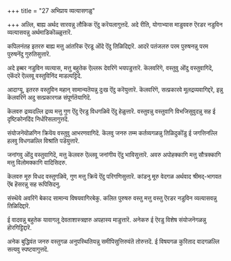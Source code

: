 +++
title = "27 अभिप्राय व्यत्यासगळु"

+++
अल्लि, बाह्य अर्थद सारवन्नु लौकिक ऎंदु करॆयलागुत्तदॆ. अदे रीति, योगाभ्यास माडुववरु ऎरडर नडुविन व्यत्यासवन्नु अर्थमाडिकॊळ्ळुत्तारॆ.

कपिलनंतह इतररु बाह्य मत्तु आंतरिक ऎरडू ऒंदे ऎंदु तिळिदिद्दारॆ. आदरॆ पतंजलरु परम पुरुषनन्नु परम पुरुषनॆंदु गुरुतिसुत्तारॆ.

अदे इब्बर नडुविन व्यत्यास, मत्तु बहुतेक ऎल्लरू देवरिगॆ भयपडुत्तारॆ. कॆलवरिगॆ, वस्तुवु ऒंदु वस्तुवागिदॆ, एकॆंदरॆ ऎल्लवू वस्तुविनिंद माडल्पट्टिदॆ.

आदाग्यू, इतररु वस्तुविन महान् सामान्यतॆयन्नु दुःख ऎंदु करॆयुत्तारॆ. कॆलवरिगॆ, सत्प्रकारवे मूलद्रव्यवागिद्दरॆ, इन्नु कॆलवरिगॆ अदु सत्प्रकारगळ संपूर्णतॆयागिदॆ.

कॆलवरु द्रव्यदल्लि द्रव्य मत्तु गुण ऎंदु ऎरडु विधगळिवॆ ऎंदु हेळुत्तारॆ. वस्तुवन्नु वस्तुवागि विभजिसुवुदन्नु सह ई दृष्टिकोनदिंद निर्धरिसलागुत्तदॆ.

संयोजनॆयॊळगिन क्रियॆय वस्तुवु आभरणवागिदॆ. कॆलवु जनरु तम्म कर्तव्यगळन्नु तिळिदुकॊंडु ई जगत्तिनल्लि हलवु विधगळल्लि विश्रांति पडॆयुत्तारॆ.

जनांगवु ऒंदु वस्तुवागिदॆ, मत्तु कॆलवरु ऎल्लवू जनांगीय ऎंदु भाविसुत्तारॆ. अवरु अपोहक्कागि मत्तु सौत्रक्कागि मत्तु विलोमक्कागि वादिसिदरु.

कॆलवरु मूरु विधद वस्तुगळिवॆ, गुण मत्तु क्रियॆ ऎंदु परिगणिसुत्तारॆ. कांडनु मूरु वेदगळ अर्थवाद श्रीमद्-भागवत ऎंब हॆसरन्नु सह रूपिसिदनु.

संस्थॆये अवरिगॆ बेकाद सामान्य विषयवागिरबेकु. कलित पुरुषरु वस्तु मत्तु वस्तु ऎरडर नडुविन व्यत्यासवन्नु तिळिदिद्दारॆ.

ई वादवन्नु बहुतेक यावागलू देवताशास्त्रज्ञरु अपहास्य माडुत्तारॆ. अनेकरु ई ऎरडु विशेष संयोजनॆगळन्नु हॊरगिट्टिद्दारॆ.

अनेक बुद्धिवंत जनरु वस्तुगळ अनुपस्थितियन्नु समीपिसुत्तिरुवंतॆ तोरुत्तदॆ. ई विषयगळ कुरिताद वादगळल्लि सत्यवु स्पष्टवागुत्तदॆ.

